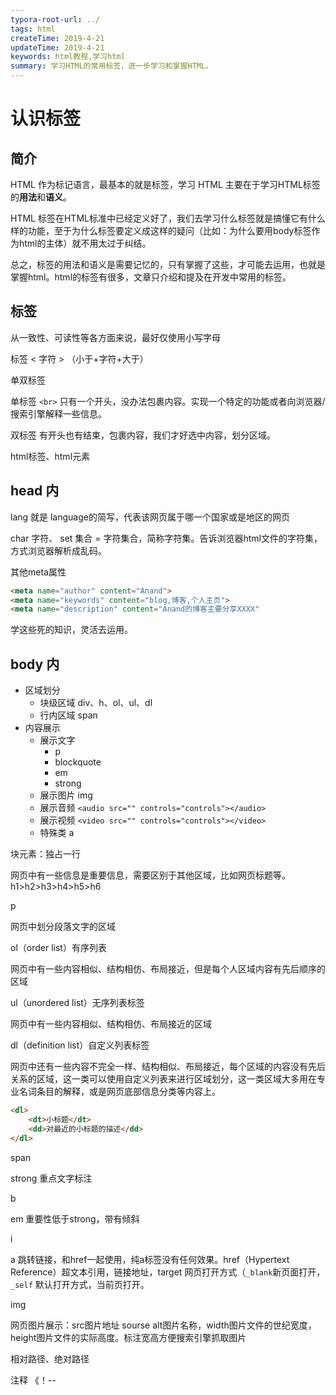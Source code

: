 ```yaml
---
typora-root-url: ../
tags: html
createTime: 2019-4-21
updateTime: 2019-4-21
keywords: html教程,学习html
summary: 学习HTML的常用标签，进一步学习和掌握HTML。
---
```


# 认识标签

## 简介

HTML 作为标记语言，最基本的就是标签，学习 HTML 主要在于学习HTML标签的**用法**和**语义**。

HTML 标签在HTML标准中已经定义好了，我们去学习什么标签就是搞懂它有什么样的功能，至于为什么标签要定义成这样的疑问（比如：为什么要用body标签作为html的主体）就不用太过于纠结。

总之，标签的用法和语义是需要记忆的，只有掌握了这些，才可能去运用，也就是掌握html。html的标签有很多，文章只介绍和提及在开发中常用的标签。

## 标签



从一致性、可读性等各方面来说，最好仅使用小写字母

标签 < 字符 > （小于+字符+大于）

单双标签

单标签  `<br>` 只有一个开头，没办法包裹内容。实现一个特定的功能或者向浏览器/搜索引擎解释一些信息。

双标签 有开头也有结束，包裹内容，我们才好选中内容，划分区域。

html标签、html元素

## head 内

lang 就是 language的简写，代表该网页属于哪一个国家或是地区的网页

char 字符、 set 集合 = 字符集合，简称字符集。告诉浏览器html文件的字符集，方式浏览器解析成乱码。

其他meta属性

```html
<meta name="author" content="Anand">
<meta name="keywords" content="blog,博客,个人主页">
<meta name="description" content="Anand的博客主要分享XXXX"
```

学这些死的知识，灵活去运用。

## body 内

- 区域划分
  - 块级区域 div、h、ol、ul、dl
  - 行内区域 span
- 内容展示
  - 展示文字
    - p
    - blockquote
    - em
    - strong
  - 展示图片 img
  - 展示音频  `<audio src="" controls="controls"></audio>`
  - 展示视频 `<video src="" controls="controls"></video>`
  - 特殊类 a

块元素：独占一行

网页中有一些信息是重要信息，需要区别于其他区域，比如网页标题等。h1>h2>h3>h4>h5>h6

p

网页中划分段落文字的区域

ol（order list）有序列表

网页中有一些内容相似、结构相仿、布局接近，但是每个人区域内容有先后顺序的区域

ul（unordered list）无序列表标签

网页中有一些内容相似、结构相仿、布局接近的区域

dl（definition list）自定义列表标签

网页中还有一些内容不完全一样、结构相似、布局接近，每个区域的内容没有先后关系的区域，这一类可以使用自定义列表来进行区域划分，这一类区域大多用在专业名词条目的解释，或是网页底部信息分类等内容上。

```html
<dl>
    <dt>小标题</dt>
    <dd>对最近的小标题的描述</dd>
</dl>
```

span

strong 重点文字标注

b

em 重要性低于strong，带有倾斜

i

a 跳转链接，和href一起使用，纯a标签没有任何效果。href（Hypertext Reference）超文本引用，链接地址，target 网页打开方式（`_blank`新页面打开，`_self` 默认打开方式，当前页打开。 

img

网页图片展示：src图片地址 sourse alt图片名称，width图片文件的世纪宽度，height图片文件的实际高度。标注宽高方便搜索引擎抓取图片

相对路径、绝对路径

注释 《！--